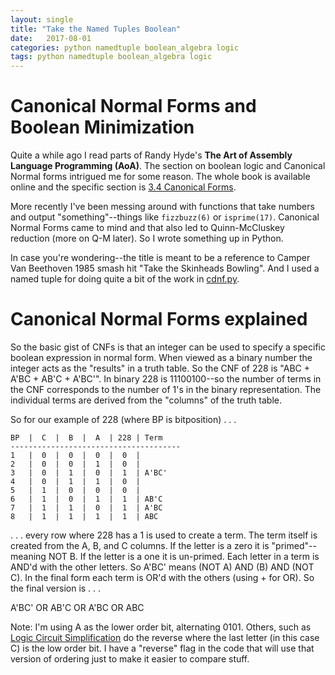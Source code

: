 ```yaml
---
layout: single
title: "Take the Named Tuples Boolean"
date:   2017-08-01
categories: python namedtuple boolean_algebra logic
tags: python namedtuple boolean_algebra logic
---
```

# Canonical Normal Forms and Boolean Minimization
Quite a while ago I read parts of Randy Hyde's **The Art of Assembly Language Programming (AoA)**. The section on boolean logic and Canonical Normal forms intrigued me for some reason. The whole book is available online and the specific section is [3.4 Canonical Forms](http://www.plantation-productions.com/Webster/www.artofasm.com/Linux/HTML/DigitalDesign2.html). 

More recently I've been messing around with functions that take numbers and output "something"--things like `fizzbuzz(6)` or `isprime(17)`. Canonical Normal Forms came to mind and that also led to Quinn-McCluskey reduction (more on Q-M later). So I wrote something up in Python.

In case you're wondering--the title is meant to be a reference to Camper Van Beethoven 1985 smash hit "Take the Skinheads Bowling". And I used a named tuple for doing quite a bit of the work in [cdnf.py](https://github.com/jmbriody/bookofnumbers/blob/master/bookofnumbers/cdnf.py).

# Canonical Normal Forms explained
So the basic gist of CNFs is that an integer can be used to specify a specific boolean expression in normal form. When viewed as a binary number the integer acts as the "results" in a truth table. So the CNF of 228 is "ABC + A'BC + AB'C + A'BC'". In binary 228 is 11100100--so the number of terms in the CNF corresponds to the number of 1's in the binary representation. The individual terms are derived from the "columns" of the truth table.

So for our example of 228 (where BP is bitposition) . . .

    BP  |  C  |  B  |  A  | 228 | Term
    --------------------------------------
    1   |  0  |  0  |  0  |  0  |
    2   |  0  |  0  |  1  |  0  |
    3   |  0  |  1  |  0  |  1  | A'BC'
    4   |  0  |  1  |  1  |  0  |
    5   |  1  |  0  |  0  |  0  |
    6   |  1  |  0  |  1  |  1  | AB'C
    7   |  1  |  1  |  0  |  1  | A'BC
    8   |  1  |  1  |  1  |  1  | ABC

. . . every row where 228 has a 1 is used to create a term. The term itself is created from the A, B, and C columns. If the letter is a zero it is "primed"--meaning NOT B. If the letter is a one it is un-primed. Each letter in a term is AND'd with the other letters. So A'BC' means (NOT A) AND (B) AND (NOT C). In the final form each term is OR'd with the others (using + for OR). So the final version is . . .

A'BC' OR AB'C OR A'BC OR ABC

Note: I'm using A as the lower order bit, alternating 0101. Others, such as [Logic Circuit Simplification](http://www.32x8.com/) do the reverse where the last letter (in this case C) is the low order bit. I have a "reverse" flag in the code that will use that version of ordering just to make it easier to compare stuff.

